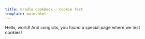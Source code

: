 ```yaml
---
title: Gradle Cookbook - Cookie Test
template: main.html
---
```


Hello, world!
And congrats, you found a special page where we test cookies!
